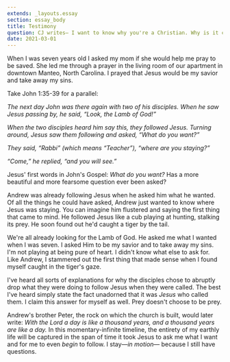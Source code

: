 ```yaml
---
extends: _layouts.essay
section: essay_body 
title: Testimony
question: CJ writes— I want to know why you're a Christian. Why is it compelling to you, what drew you to belief, and why do you stay?
date: 2021-03-01
--- 
```


When I was seven years old I asked my mom if she would help me pray to be saved.  She led me through a prayer in the living room of our apartment in downtown Manteo, North Carolina.  I prayed that Jesus would be my savior and take away my sins.

Take John 1:35-39 for a parallel:

*The next day John was there again with two of his disciples. When he saw Jesus passing by, he said, “Look, the Lamb of God!”*

*When the two disciples heard him say this, they followed Jesus. Turning around, Jesus saw them following and asked, “What do you want?”*

*They said, “Rabbi” (which means “Teacher”), “where are you staying?”*

*“Come,” he replied, “and you will see.”*

Jesus' first words in John's Gospel: *What do you want?*  Has a more beautiful and more fearsome question ever been asked?

Andrew was already following Jesus when he asked him what he wanted. Of all the things he could have asked, Andrew just wanted to know where Jesus was staying.  You can imagine him flustered and saying the first thing that came to mind.  He followed Jesus like a cub playing at hunting, stalking its prey.  He soon found out he'd caught a tiger by the tail.

We're all already looking for the Lamb of God.  He asked me what I wanted when I was seven.  I asked Him to be my savior and to take away my sins.  I'm not playing at being pure of heart.  I didn't know what else to ask for.  Like Andrew, I stammered out the first thing that made sense when I found myself caught in the tiger's gaze.

I've heard all sorts of explanations for why the disciples chose to abruptly drop what they were doing to follow Jesus when they were called.  The best I've heard simply state the fact unadorned that it was *Jesus* who called them.  I claim this answer for myself as well.  Prey doesn't choose to be prey.

Andrew's brother Peter, the rock on which the church is built, would later write: *With the Lord a day is like a thousand years, and a thousand years are like a day.*  In this momentary-infinite timeline, the entirety of my earthly life will be captured in the span of time it took Jesus to ask me what I want and for me to even *begin* to follow.  I stay—*in motion*— because I still have questions.
 